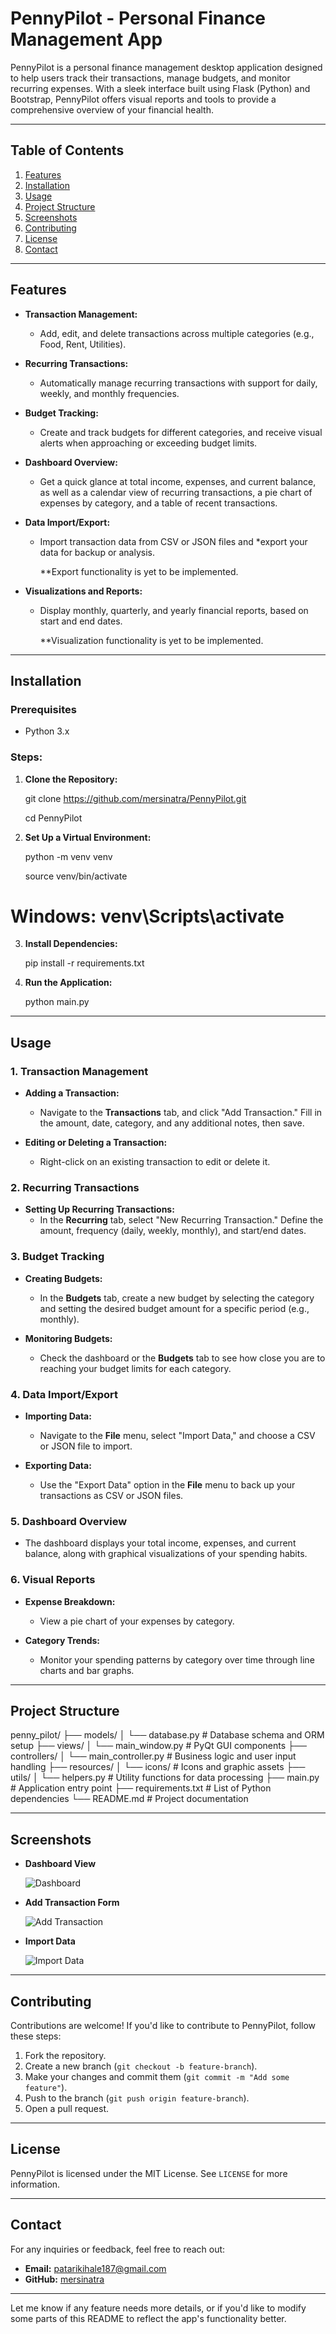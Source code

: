# **PennyPilot - Personal Finance Management App**

PennyPilot is a personal finance management desktop application designed to help users track their transactions, manage budgets, and monitor recurring expenses. With a sleek interface built using Flask (Python) and Bootstrap, PennyPilot offers visual reports and tools to provide a comprehensive overview of your financial health.

---

## **Table of Contents**

1. [Features](#features)
2. [Installation](#installation)
3. [Usage](#usage)
4. [Project Structure](#project-structure)
5. [Screenshots](#screenshots)
6. [Contributing](#contributing)
7. [License](#license)
8. [Contact](#contact)

---

## **Features**

- **Transaction Management:** 
  - Add, edit, and delete transactions across multiple categories (e.g., Food, Rent, Utilities).
  
- **Recurring Transactions:** 
  - Automatically manage recurring transactions with support for daily, weekly, and monthly frequencies.
  
- **Budget Tracking:** 
  - Create and track budgets for different categories, and receive visual alerts when approaching or exceeding budget limits.
  
- **Dashboard Overview:** 
  - Get a quick glance at total income, expenses, and current balance, as well as a calendar view of recurring transactions, a pie chart of expenses by category, and a table of recent transactions.
  
- **Data Import/Export:** 
  - Import transaction data from CSV or JSON files and *export your data for backup or analysis.

    **Export functionality is yet to be implemented.

- **Visualizations and Reports:** 
  - Display monthly, quarterly, and yearly financial reports, based on start and end dates.

    **Visualization functionality is yet to be implemented.

---

## **Installation**


### **Prerequisites**

- Python 3.x


### **Steps:**

1. **Clone the Repository:**

    
    git clone https://github.com/mersinatra/PennyPilot.git


    cd PennyPilot


    

2. **Set Up a Virtual Environment:**

    
    python -m venv venv


    source venv/bin/activate
 # Windows: venv\Scripts\activate
    

3. **Install Dependencies:**

    
    pip install -r requirements.txt
    

4. **Run the Application:**

    
    python main.py
    

---

## **Usage**


### **1. Transaction Management**

- **Adding a Transaction:** 
  - Navigate to the **Transactions** tab, and click "Add Transaction." Fill in the amount, date, category, and any additional notes, then save.

- **Editing or Deleting a Transaction:** 
  - Right-click on an existing transaction to edit or delete it.


### **2. Recurring Transactions**

- **Setting Up Recurring Transactions:** 
  - In the **Recurring** tab, select "New Recurring Transaction." Define the amount, frequency (daily, weekly, monthly), and start/end dates.


### **3. Budget Tracking**

- **Creating Budgets:** 
  - In the **Budgets** tab, create a new budget by selecting the category and setting the desired budget amount for a specific period (e.g., monthly).


- **Monitoring Budgets:** 
  - Check the dashboard or the **Budgets** tab to see how close you are to reaching your budget limits for each category.


### **4. Data Import/Export**

- **Importing Data:** 
  - Navigate to the **File** menu, select "Import Data," and choose a CSV or JSON file to import.

- **Exporting Data:** 
  - Use the "Export Data" option in the **File** menu to back up your transactions as CSV or JSON files.


### **5. Dashboard Overview**

- The dashboard displays your total income, expenses, and current balance, along with graphical visualizations of your spending habits.


### **6. Visual Reports**

- **Expense Breakdown:** 
  - View a pie chart of your expenses by category.
  
- **Category Trends:** 
  - Monitor your spending patterns by category over time through line charts and bar graphs.


---

## **Project Structure**


penny_pilot/
├── models/
│   └── database.py       # Database schema and ORM setup
├── views/
│   └── main_window.py    # PyQt GUI components
├── controllers/
│   └── main_controller.py # Business logic and user input handling
├── resources/
│   └── icons/            # Icons and graphic assets
├── utils/
│   └── helpers.py        # Utility functions for data processing
├── main.py               # Application entry point
├── requirements.txt      # List of Python dependencies
└── README.md             # Project documentation


---

## **Screenshots**



- **Dashboard View**
  
  ![Dashboard](static/images/dashboard.png)

- **Add Transaction Form**
  
  ![Add Transaction](static/images/transactions.png)

- **Import Data**

  ![Import Data](static/images/importcsv.png)

---

## **Contributing**

Contributions are welcome! If you'd like to contribute to PennyPilot, follow these steps:

1. Fork the repository.
2. Create a new branch (`git checkout -b feature-branch`).
3. Make your changes and commit them (`git commit -m "Add some feature"`).
4. Push to the branch (`git push origin feature-branch`).
5. Open a pull request.

---

## **License**

PennyPilot is licensed under the MIT License. See `LICENSE` for more information.

---

## **Contact**

For any inquiries or feedback, feel free to reach out:

- **Email:** patarikihale187@gmail.com
- **GitHub:** [mersinatra](https://github.com/mersinatra/PennyPilot)

---

Let me know if any feature needs more details, or if you'd like to modify some parts of this README to reflect the app's functionality better.
